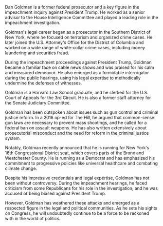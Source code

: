 Dan Goldman is a former federal prosecutor and a key figure in the impeachment inquiry against President Trump. He worked as a senior advisor to the House Intelligence Committee and played a leading role in the impeachment investigation.

Goldman's legal career began as a prosecutor in the Southern District of New York, where he focused on terrorism and organized crime cases. He later joined the U.S. Attorney's Office for the District of Columbia and worked on a wide range of white-collar crime cases, including money laundering and securities fraud.

During the impeachment proceedings against President Trump, Goldman became a familiar face on cable news shows and was praised for his calm and measured demeanor. He also emerged as a formidable interrogator during the public hearings, using his legal expertise to methodically undermine the defenses of witnesses.

Goldman is a Harvard Law School graduate, and he clerked for the U.S. Court of Appeals for the 3rd Circuit. He is also a former staff attorney for the Senate Judiciary Committee.

Goldman has been outspoken about issues such as gun control and criminal justice reform. In a 2018 op-ed for The Hill, he argued that common-sense gun laws are necessary to prevent mass shootings, and he called for a federal ban on assault weapons. He has also written extensively about prosecutorial misconduct and the need for reform in the criminal justice system.

Notably, Goldman recently announced that he is running for New York's 16th Congressional District seat, which covers parts of the Bronx and Westchester County. He is running as a Democrat and has emphasized his commitment to progressive policies like universal healthcare and combating climate change.

Despite his impressive credentials and legal expertise, Goldman has not been without controversy. During the impeachment hearings, he faced criticism from some Republicans for his role in the investigation, and he was accused of being biased against President Trump.

However, Goldman has weathered these attacks and emerged as a respected figure in the legal and political communities. As he sets his sights on Congress, he will undoubtedly continue to be a force to be reckoned with in the world of politics.
